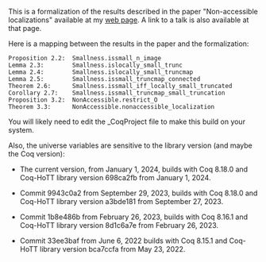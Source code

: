 This is a formalization of the results described in the paper
"Non-accessible localizations" available at my [web page](https://jdc.math.uwo.ca/papers.html).
A link to a talk is also available at that page.

Here is a mapping between the results in the paper and the formalization:

```
Proposition 2.2:  Smallness.issmall_n_image
Lemma 2.3:        Smallness.islocally_small_trunc
Lemma 2.4:        Smallness.islocally_small_truncmap
Lemma 2.5:        Smallness.issmall_truncmap_connected
Theorem 2.6:      Smallness.issmall_iff_locally_small_truncated
Corollary 2.7:    Smallness.issmall_truncmap_small_truncation
Proposition 3.2:  NonAccessible.restrict_O
Theorem 3.3:      NonAccessible.nonaccessible_localization
```

You will likely need to edit the _CoqProject file to make this build on your system.

Also, the universe variables are sensitive to the library version (and maybe the Coq version):

- The current version, from January 1, 2024, builds with Coq 8.18.0 and Coq-HoTT library version 698ca2fb from January 1, 2024.

- Commit 9943c0a2 from September 29, 2023, builds with Coq 8.18.0 and Coq-HoTT library version a3bde181 from September 27, 2023.

- Commit 1b8e486b from February 26, 2023, builds with Coq 8.16.1 and Coq-HoTT library version 8d1c6a7e from February 26, 2023.

- Commit 33ee3baf from June 6, 2022 builds with Coq 8.15.1 and Coq-HoTT library version bca7ccfa from May 23, 2022.
